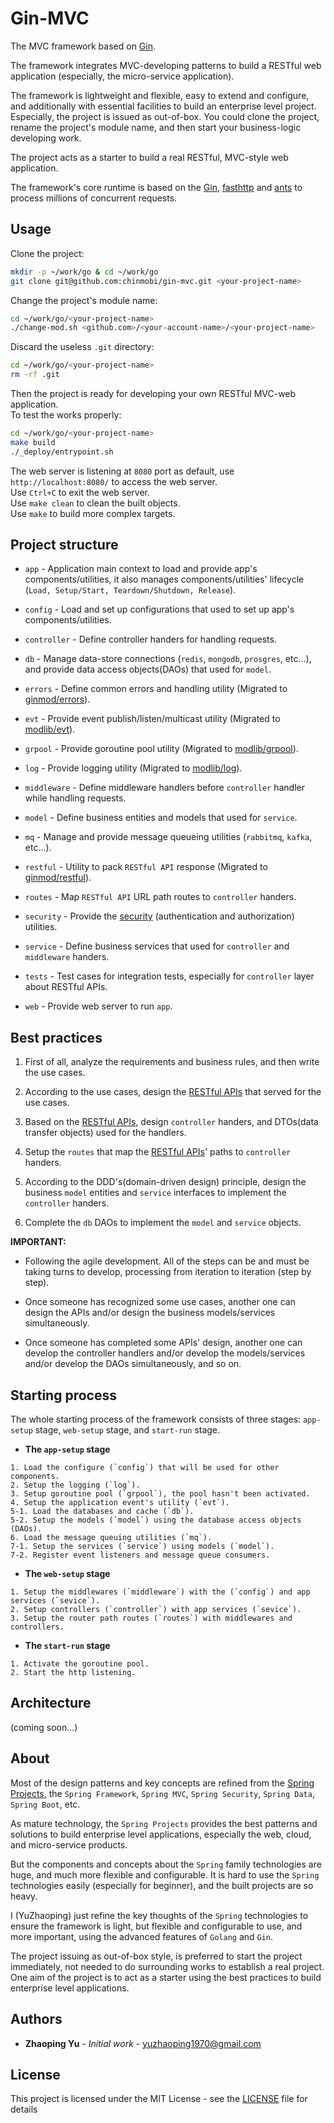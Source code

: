 # Gin-MVC
The MVC framework based on [Gin](https://github.com/gin-gonic/gin).

The framework integrates MVC-developing patterns to build a RESTful web application (especially, the micro-service application).

The framework is lightweight and flexible, easy to extend and configure, and additionally with essential facilities to build an enterprise level project. Especially, the project is issued as out-of-box. You could clone the project, rename the project's module name, and then start your business-logic developing work.

The project acts as a starter to build a real RESTful, MVC-style web application.

The framework's core runtime is based on the [Gin](https://github.com/gin-gonic/gin), [fasthttp](https://github.com/valyala/fasthttp) and [ants](https://github.com/panjf2000/ants) to process millions of concurrent requests.

## Usage

Clone the project:

```sh
mkdir -p ~/work/go & cd ~/work/go
git clone git@github.com:chinmobi/gin-mvc.git <your-project-name>

```

Change the project's module name:

```sh
cd ~/work/go/<your-project-name>
./change-mod.sh <github.com>/<your-account-name>/<your-project-name>
```

Discard the useless `.git` directory:

```sh
cd ~/work/go/<your-project-name>
rm -rf .git
```

Then the project is ready for developing your own RESTful MVC-web application.
<br/>To test the works properly:

```sh
cd ~/work/go/<your-project-name>
make build
./_deploy/entrypoint.sh
```
The web server is listening at `8080` port as default, use `http://localhost:8080/` to access the web server.
<br/>Use `Ctrl+C` to exit the web server.
<br/>Use `make clean` to clean the built objects.
<br/>Use `make` to build more complex targets.

## Project structure

* `app` - Application main context to load and provide app's components/utilities, it also manages components/utilities' lifecycle (`Load, Setup/Start, Teardown/Shutdown, Release`).

* `config` - Load and set up configurations that used to set up app's components/utilities.

* `controller` - Define controller handers for handling requests.

* `db` - Manage data-store connections (`redis`, `mongodb`, `prosgres`, etc...), and provide data access objects(DAOs) that used for `model`.

* `errors` - Define common errors and handling utility (Migrated to [ginmod/errors](https://github.com/chinmobi/ginmod)).

* `evt` - Provide event publish/listen/multicast utility (Migrated to [modlib/evt](https://github.com/chinmobi/modlib)).

* `grpool` - Provide goroutine pool utility (Migrated to [modlib/grpool](https://github.com/chinmobi/modlib)).

* `log` - Provide logging utility (Migrated to [modlib/log](https://github.com/chinmobi/modlib)).

* `middleware` - Define middleware handlers before `controller` handler while handling requests.

* `model` - Define business entities and models that used for `service`.

* `mq` - Manage and provide message queueing utilities (`rabbitmq`, `kafka`, etc...).

* `restful` - Utility to pack `RESTful API` response (Migrated to [ginmod/restful](https://github.com/chinmobi/ginmod)).

* `routes` - Map `RESTful API` URL path routes to `controller` handers.

* `security` - Provide the [security](security/ABOUT.md) (authentication and authorization) utilities.

* `service` - Define business services that used for `controller` and `middleware` handers.

* `tests` - Test cases for integration tests, especially for `controller` layer about RESTful APIs.

* `web` - Provide web server to run `app`.

## Best practices

1. First of all, analyze the requirements and business rules, and then write the use cases.

2. According to the use cases, design the [RESTful APIs](restful-apis.md) that served for the use cases.

3. Based on the [RESTful APIs](restful-apis.md), design `controller` handers, and DTOs(data transfer objects) used for the handlers.

4. Setup the `routes` that map the [RESTful APIs](restful-apis.md)' paths to `controller` handers.

5. According to the DDD's(domain-driven design) principle, design the business `model` entities and `service` interfaces to implement the `controller` handers.

6. Complete the `db` DAOs to implement the `model` and `service` objects.

**IMPORTANT:**

* Following the agile development. All of the steps can be and must be taking turns to develop, processing from iteration to iteration (step by step).

* Once someone has recognized some use cases, another one can design the APIs and/or design the business models/services simultaneously.

* Once someone has completed some APIs' design, another one can develop the controller handlers and/or develop the models/services and/or develop the DAOs simultaneously, and so on.

## Starting process

The whole starting process of the framework consists of three stages: `app-setup` stage, `web-setup` stage, and `start-run` stage.

* **The `app-setup` stage**

```
1. Load the configure (`config`) that will be used for other components.
2. Setup the logging (`log`).
3. Setup goroutine pool (`grpool`), the pool hasn't been activated.
4. Setup the application event's utility (`evt`).
5-1. Load the databases and cache (`db`).
5-2. Setup the models (`model`) using the database access objects (DAOs).
6. Load the message queuing utilities (`mq`).
7-1. Setup the services (`service`) using models (`model`).
7-2. Register event listeners and message queue consumers.
```

* **The `web-setup` stage**

```
1. Setup the middlewares (`middleware`) with the (`config`) and app services (`sevice`).
2. Setup controllers (`controller`) with app services (`sevice`).
3. Setup the router path routes (`routes`) with middlewares and controllers.
```

* **The `start-run` stage**

```
1. Activate the goroutine pool.
2. Start the http listening.
```

## Architecture

(coming soon...)

## About

Most of the design patterns and key concepts are refined from the [Spring Projects](https://spring.io/projects), the `Spring Framework`, `Spring MVC`, `Spring Security`, `Spring Data`, `Spring Boot`, etc.

As mature technology, the `Spring Projects` provides the best patterns and solutions to build enterprise level applications, especially the web, cloud, and micro-service products.

But the components and concepts about the `Spring` family technologies are huge, and much more flexible and configurable. It is hard to use the `Spring` technologies easily (especially for beginner), and the built projects are so heavy.

I (YuZhaoping) just refine the key thoughts of the `Spring` technologies to ensure the framework is light, but flexible and configurable to use, and more important, using the advanced features of `Golang` and `Gin`.

The project issuing as out-of-box style, is preferred to start the project immediately, not needed to do surrounding works to establish a real project. One aim of the project is to act as a starter using the best practices to build enterprise level applications.

## Authors

* **Zhaoping Yu** - *Initial work* - yuzhaoping1970@gmail.com

## License

This project is licensed under the MIT License - see the [LICENSE](LICENSE) file for details
